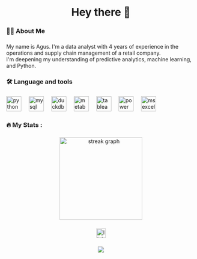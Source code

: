 <h1 align="center">Hey there 👋</h1>

###

<h3 align="left">👩‍💻  About Me</h3>

###

<p align="left">My name is Agus. I'm a data analyst with 4 years of experience in the operations and supply chain management of a retail company.  <br>I'm deepening my understanding of predictive analytics, machine learning, and Python.</p>

###

<h3 align="left">🛠 Language and tools</h3>

###

<div align="left">
  <img src="https://cdn.jsdelivr.net/gh/devicons/devicon/icons/python/python-original.svg" height="40" alt="python logo"  />
  <img width="12" />
  <img src="https://cdn.jsdelivr.net/gh/devicons/devicon/icons/mysql/mysql-original.svg" height="40" alt="mysql logo"  />
  <img width="12" />
  <img src="https://images.seeklogo.com/logo-png/55/1/duckdb-icon-logo-png_seeklogo-554697.png" height="40" alt="duckdb logo"  />
  <img width="12" />
  <img src="https://seeklogo.com/images/M/metabase-logo-AC22E4DDE5-seeklogo.com.png" height="40" alt="metabase logo"  />
  <img width="12" />
  <img src="https://seeklogo.com/images/T/tableau-software-logo-F1CE2CA54A-seeklogo.com.png" height="40" alt="tableau logo"  />
  <img width="12" />
  <img src="https://seeklogo.com/images/P/power-bi-icon-logo-E1B451ED39-seeklogo.com.png" height="40" alt="power bi logo"  />
  <img width="12" />
  <img src="https://seeklogo.com/images/M/microsoft-excel-logo-F8C90B4427-seeklogo.com.png" height="40" alt="ms excel logo"  />
</div>

###

<h3 align="left">🔥   My Stats :</h3>

###

<div align="center">
  <img src="https://streak-stats.demolab.com?user=mohammad-agus&locale=en&mode=daily&theme=dark&hide_border=false&border_radius=5&order=3" height="220" alt="streak graph"  />
</div>

###

<div align="center">
  <a href="https://www.linkedin.com/in/moh-agus/" target="_blank">
    <img src="https://img.shields.io/static/v1?message=LinkedIn&logo=linkedin&label=&color=0077B5&logoColor=white&labelColor=&style=for-the-badge" height="25" alt="linkedin logo"  />
  </a>
</div>

###

<div align="center">
  <img src="https://visitor-badge.laobi.icu/badge?page_id=mohammad-agus.mohammad-agus&"  />
</div>

###
